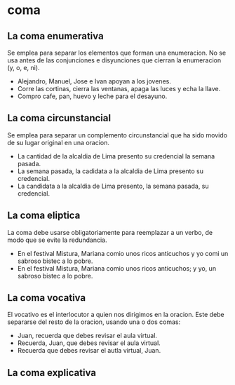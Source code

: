 # coma

## La coma enumerativa 

Se emplea para separar los elementos que forman una enumeracion. No se usa antes de las conjunciones e disyunciones que cierran la enumeracion (y, o, e, ni).

- Alejandro, Manuel, Jose e Ivan apoyan a los jovenes.
- Corre las cortinas, cierra las ventanas, apaga las luces y echa la llave.
- Compro cafe, pan, huevo y leche para el desayuno.

## La coma circunstancial

Se emplea para separar un complemento circunstancial que ha sido movido de su lugar original en una oracion.

- La cantidad de la alcaldia de Lima presento su credencial la semana pasada.
- La semana pasada, la cadidata a la alcaldia de Lima presento su credencial.
- La candidata a la alcaldia de Lima presento, la semana pasada, su credencial.

## La coma eliptica 

La coma debe usarse obligatoriamente para reemplazar a un verbo, de modo que se evite la redundancia.

- En el festival Mistura, Mariana comio unos ricos anticuchos y yo comi un sabroso bistec a lo pobre.
- En el festival Mistura, Mariana comio unos ricos anticuchos; y yo, un sabroso bistec a lo pobre.

## La coma vocativa

El vocativo es el interlocutor a quien nos dirigimos en la oracion. Este debe separarse del resto de la oracion, usando una o dos comas:

- Juan, recuerda que debes revisar el aula virtual.
- Recuerda, Juan, que debes revisar el aula virtual.
- Recuerda que debes revisar el autla virtual, Juan.

## La coma explicativa



